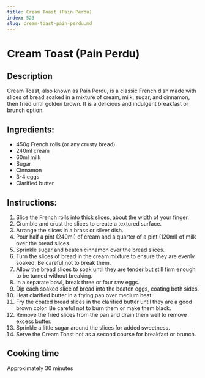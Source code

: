 ```yaml
---
title: Cream Toast (Pain Perdu)
index: 523
slug: cream-toast-pain-perdu.md
---
```


# Cream Toast (Pain Perdu)

## Description
Cream Toast, also known as Pain Perdu, is a classic French dish made with slices of bread soaked in a mixture of cream, milk, sugar, and cinnamon, then fried until golden brown. It is a delicious and indulgent breakfast or brunch option.

## Ingredients:
- 450g French rolls (or any crusty bread)
- 240ml cream
- 60ml milk
- Sugar
- Cinnamon
- 3-4 eggs
- Clarified butter

## Instructions:
1. Slice the French rolls into thick slices, about the width of your finger.
2. Crumble and crust the slices to create a textured surface.
3. Arrange the slices in a brass or silver dish.
4. Pour half a pint (240ml) of cream and a quarter of a pint (120ml) of milk over the bread slices.
5. Sprinkle sugar and beaten cinnamon over the bread slices.
6. Turn the slices of bread in the cream mixture to ensure they are evenly soaked. Be careful not to break them.
7. Allow the bread slices to soak until they are tender but still firm enough to be turned without breaking.
8. In a separate bowl, break three or four raw eggs.
9. Dip each soaked slice of bread into the beaten eggs, coating both sides.
10. Heat clarified butter in a frying pan over medium heat.
11. Fry the coated bread slices in the clarified butter until they are a good brown color. Be careful not to burn them or make them black.
12. Remove the fried slices from the pan and drain them well to remove excess butter.
13. Sprinkle a little sugar around the slices for added sweetness.
14. Serve the Cream Toast hot as a second course for breakfast or brunch.

## Cooking time
Approximately 30 minutes